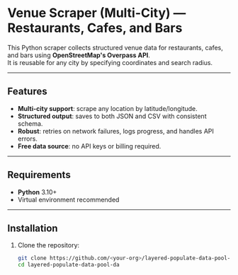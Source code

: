 # Venue Scraper (Multi-City) — Restaurants, Cafes, and Bars

This Python scraper collects structured venue data for restaurants, cafes, and bars using **OpenStreetMap's Overpass API**.  
It is reusable for any city by specifying coordinates and search radius.

---

## Features
- **Multi-city support**: scrape any location by latitude/longitude.
- **Structured output**: saves to both JSON and CSV with consistent schema.
- **Robust**: retries on network failures, logs progress, and handles API errors.
- **Free data source**: no API keys or billing required.

---

## Requirements

- **Python** 3.10+
- Virtual environment recommended

---

## Installation

1. Clone the repository:
   ```bash
   git clone https://github.com/<your-org>/layered-populate-data-pool-da.git
   cd layered-populate-data-pool-da

